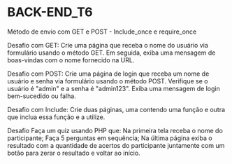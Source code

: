 # BACK-END_T6
Método de envio com GET e POST - Include_once e require_once

Desafio com GET: Crie uma página que receba o nome do usuário via formulário usando o método GET. Em seguida, exiba uma mensagem de boas-vindas com o nome fornecido na URL.

Desafio com POST: Crie uma página de login que receba um nome de usuário e senha via formulário usando o método POST. Verifique se o usuário é "admin" e a senha é "admin123". Exiba uma mensagem de login bem-sucedido ou falha.

Desafio com Include: Crie duas páginas, uma contendo uma função e outra que inclua essa função e a utilize.

Desafio Faça um quiz usando PHP que: Na primeira tela receba o nome do participante; Faça 5 perguntas em sequência; Na última página exiba o resultado com a quantidade de acertos do participante juntamente com um botão para zerar o resultado e voltar ao início.
